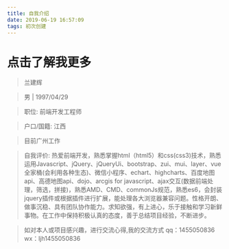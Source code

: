 ```yaml
---
title: 自我介绍
date: 2019-06-19 16:57:09
tags: 初次创建
---
```

# 点击了解我更多

<!--more-->
>兰建辉

>男 | 1997/04/29

>职位: 前端开发工程师

>户口/国籍: 江西

>目前广州工作

>自我评价: 热爱前端开发，熟悉掌握html（html5）和css(css3)技术，熟悉运用Javascript、jQuery、jQueryUi、bootstrap、zui、mui、layer、vue全家桶(会利用各种生态)、微信小程序、echart、highcharts、百度地图api、高德地图api、dojo、arcgis for javascript、ajax交互(数据前端处理，筛选，拼接)，熟悉AMD、CMD、commonJs规范，熟悉es6，会封装jquery插件或根据插件进行扩展，能处理各大浏览器兼容问题。性格开朗、做事沉稳、具有团队协作能力。求知欲强，有上进心，乐于接触和学习新鲜事物。在工作中保持积极认真的态度，善于总结项目经验，不断进步。

>如对本人或项目感兴趣，进行交流心得,我的交流方式  qq：1455050836  wx：ljh1455050836
